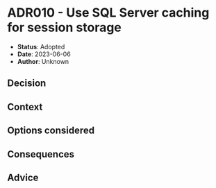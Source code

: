 # ADR010 - Use SQL Server caching for session storage

- **Status**: Adopted 
- **Date**: 2023-06-06
- **Author**: Unknown

## Decision

<!-- 
    In a few sentences, describe the decision taken. 
-->

## Context

<!-- 
    Describe the forces and circumstances that brought about this decision. 
-->

## Options considered

<!-- 
    Briefly describe each option considered as a numbered list. Start with the selected option.
    It's usually wise to include a 'do nothing' option.

    e.g.

    1. (SELECTED) PostgreSQL
    2. Oracle
    3. SQL Server  
-->

## Consequences

<!-- 
    For each of the options above, describe positive and negative consequences
    of selecting that option. Create a new section for each option under a heading.

    Remember a law of architecture: There are no solutions, only trade-offs. Make
    sure to include any negative consequences of the selected option.

    e.g.

    ### Option 1 - XXX

    - Consequence 1
    - Consequence 2

    ### Option 2 - XXX

    etc.
-->

## Advice

<!--
    List of advice gathered to make this decision, including the names and role of 
    advisors and the date each piece of advice was gathered.
-->